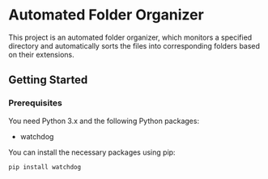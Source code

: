 # Automated Folder Organizer

This project is an automated folder organizer, which monitors a specified directory and automatically sorts the files into corresponding folders based on their extensions.

## Getting Started

### Prerequisites

You need Python 3.x and the following Python packages:

- watchdog

You can install the necessary packages using pip:

```shell
pip install watchdog
